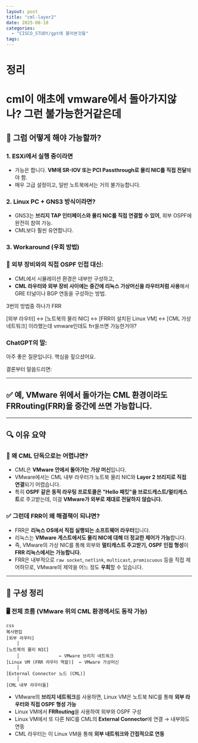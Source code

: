 ```yaml
---
layout: post
title: "cml-layer2"
date: 2025-08-10
categories:
  - "CISCO_STUDY/gpt에 물어본것들"
tags:
---
```


# 정리

# **cml이 애초에 vmware에서 돌아가지않나? 그런 불가능한거같은데**

## 🎯 그럼 어떻게 해야 가능할까?

### 1. **ESXi에서 실행 중이라면**

- 가능은 합니다. **VM에 SR-IOV 또는 PCI Passthrough로 물리 NIC를 직접 전달**해야 함.
- 매우 고급 설정이고, 일반 노트북에서는 거의 불가능합니다.

### 2. **Linux PC + GNS3 방식**이라면?

- GNS3는 **브리지 TAP 인터페이스와 물리 NIC를 직접 연결할 수 있어**, 외부 OSPF에 완전히 참여 가능.
- CML보다 훨씬 유연합니다.

### 3. **Workaround (우회 방법)**

### 🔸 외부 장비와의 직접 OSPF 인접 대신:

- CML에서 시뮬레이션 환경은 내부만 구성하고,
- **CML 라우터와 외부 장비 사이에는 중간에 리눅스 가상머신을 라우터처럼 사용**해서 GRE 터널이나 BGP 연동을 구성하는 방법.

3번의 방법중 하나가 FRR

[외부 라우터] ↔ [노트북의 물리 NIC] ↔ [FRR이 설치된 Linux VM] ↔ [CML 가상 네트워크] 이라했는데 vmware인데도 frr을쓰면 가능한거야?

### ChatGPT의 말:

아주 좋은 질문입니다. 핵심을 짚으셨어요.

결론부터 말씀드리면:

---

## ✅ **예, VMware 위에서 돌아가는 CML 환경이라도 FRRouting(FRR)을 중간에 쓰면 가능합니다.**

---

## 🔍 이유 요약

### 🚫 왜 CML 단독으로는 어렵냐면?

- CML은 **VMware 안에서 돌아가는 가상 머신**입니다.
- VMware에서는 CML 내부 라우터가 노트북 물리 NIC와 **Layer 2 브리지로 직접 연결**되기 어렵습니다.
- 특히 **OSPF 같은 동적 라우팅 프로토콜은 "Hello 패킷"을 브로드캐스트/멀티캐스트**로 주고받는데, 이걸 **VMware가 외부로 제대로 전달하지 않습니다.**

### ✅ 그런데 FRR이 왜 해결책이 되냐면?

- FRR은 **리눅스 OS에서 직접 실행되는 소프트웨어 라우터**입니다.
- 리눅스는 **VMware 게스트에서도 물리 NIC에 대해 더 정교한 제어가 가능**합니다.
- 즉, VMware의 가상 NIC를 통해 외부와 **멀티캐스트 주고받기, OSPF 인접 형성**이 **FRR 리눅스에서는 가능합니다.**
- FRR은 내부적으로 `raw socket`, `netlink`, `multicast`, `promiscuous` 등을 직접 제어하므로, VMware의 제약을 어느 정도 **우회**할 수 있습니다.

---

## 🧱 구성 정리

### 🖥️ 전체 흐름 (VMware 위의 CML 환경에서도 동작 가능)

```
css
복사편집
[외부 라우터]
    │
[노트북의 물리 NIC]
    │               ← VMware 브리지 네트워크
[Linux VM (FRR 라우터 역할)]  ← VMware 가상머신
    │
[External Connector 노드 (CML)]
    │
[CML 내부 라우터들]

```

- VMware의 **브리지 네트워크**를 사용하면, Linux VM은 노트북 NIC를 통해 **외부 라우터와 직접 OSPF 형성 가능**
- Linux VM에서 **FRRouting**을 사용하여 외부와 OSPF 구성
- Linux VM에서 또 다른 NIC를 CML의 **External Connector**에 연결 → 내부와도 연동
- CML 라우터는 이 Linux VM을 통해 **외부 네트워크와 간접적으로 연동**
